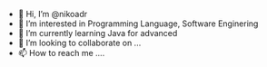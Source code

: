 - 👋 Hi, I’m @nikoadr
- 👀 I’m interested in Programming Language, Software Enginering
- 🌱 I’m currently learning Java for advanced
- 💞️ I’m looking to collaborate on ...
- 📫 How to reach me ....

<!---
nikoadr/nikoadr is a ✨ special ✨ repository because its `README.md` (this file) appears on your GitHub profile.
You can click the Preview link to take a look at your changes.
--->
